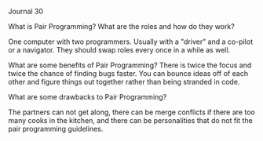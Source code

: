 Journal 30

What is Pair Programming? What are the roles and how do they work?

One computer with two programmers. Usually with a "driver" and a co-pilot or a navigator. They should swap roles every once in a while as well.

What are some benefits of Pair Programming?
There is twice the focus and twice the chance of finding bugs faster. You can bounce ideas off of each other and figure things out together rather than being stranded in code.

What are some drawbacks to Pair Programming?

The partners can not get along, there can be merge conflicts if there are too many cooks in the kitchen, and there can be personalities that do not fit the pair programming guidelines.